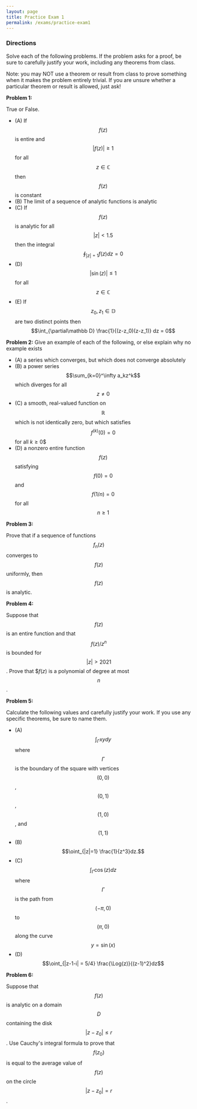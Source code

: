 ```yaml
---
layout: page
title: Practice Exam 1
permalink: /exams/practice-exam1
---
```


### Directions
Solve each of the following problems. If the problem asks for a proof, be sure to carefully justify your work, including any theorems from class.

Note: you may NOT use a theorem or result from class to prove something when it makes the problem entirely trivial. If you are unsure whether a particular theorem or result is allowed, just ask!

**Problem 1:** 

True or False.
* (A) If $$f(z)$$ is entire and $$|f(z)|\geq 1$$ for all $$z\in\mathbb C$$ then $$f(z)$$ is constant
* (B) The limit of a sequence of analytic functions is analytic
* (C) If $$f(z)$$ is analytic for all $$|z|<1.5$$ then the integral $$\oint_{|z|=1} f(z)dz = 0$$
* (D) $$|\sin(z)|\leq 1$$ for all $$z\in \mathbb C$$
* (E) If $$z_0,z_1\in\mathbb D$$ are two distinct points then $$\int_{\partial\mathbb D} \frac{1}{(z-z_0)(z-z_1)} dz = 0$$

**Problem 2:** 
Give an example of each of the following, or else explain why no example exists

* (A) a series which converges, but which does not converge absolutely
* (B) a power series $$\sum_{k=0}^\infty a_kz^k$$ which diverges for all $$z\neq 0$$
* (C) a smooth, real-valued function on $$\mathbb R$$ which is not identically zero, but which satisfies $$f^{(k)}(0) = 0$$ for all $k\geq 0$$
* (D) a nonzero entire function $$f(z)$$ satisfying $$f(0) = 0$$ and $$f(1/n)=0$$ for all $$n\geq 1$$

**Problem 3:**

Prove that if a sequence of functions $$f_n(z)$$ converges to $$f(z)$$ uniformly, then $$f(z)$$ is analytic.

**Problem 4:**

Suppose that $$f(z)$$ is an entire function and that $$f(z)/z^n$$ is bounded for $$|z|>2021$$.  Prove that $$f(z)$ is a polynomial of degree at most $$n$$.

**Problem 5:**

Calculate the following values and carefully justify your work.  If you use any specific theorems, be sure to name them.

* (A) $$\int_{\Gamma} xydy$$ where $$\Gamma$$ is the boundary of the square with vertices $$(0,0)$$, $$(0,1)$$, $$(1,0)$$, and $$(1,1)$$
* (B) $$\oint_{|z|=1} \frac{1}{z^3}dz.$$
* (C) $$\int_{\Gamma} \cos(z)dz$$ where $$\Gamma$$ is the path from $$(-\pi,0)$$ to $$(\pi,0)$$ along the curve $$y=\sin(x)$$
* (D) $$\oint_{|z-1-i| = 5/4} \frac{\Log(z)}{(z-1)^2}dz$$

**Problem 6:**

Suppose that $$f(z)$$ is analytic on a domain $$D$$ containing the disk $$|z-z_0|\leq r$$.
Use Cauchy's integral formula to prove that $$f(z_0)$$ is equal to the average value of $$f(z)$$ on the circle $$|z-z_0| = r$$.

